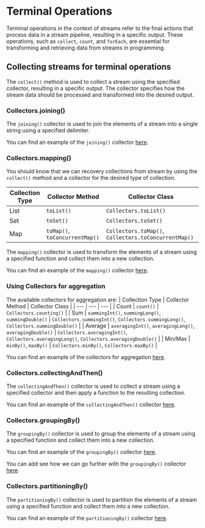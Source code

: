 # Terminal Operations

Terminal operations in the context of streams refer to the final actions that process data in a stream pipeline, resulting in a specific output. These operations, such as `collect`, `count`, and `forEach`, are essential for transforming and retrieving data from streams in programming.

## Collecting streams for terminal operations

The `collect()` method is used to collect a stream using the specified collector, resulting in a specific output. The collector specifies how the stream data should be processed and transformed into the desired output.

### Collectors.joining()

The `joining()` collector is used to join the elements of a stream into a single string using a specified delimiter.

You can find an example of the `joining()` collector [here](./src/collectors/StreamJoiningExample.java).

### Collectors.mapping()

You should know that we can recovery collections from stream by using the `collect()` method and a collector for the desired type of collection.

| Collection Type | Collector Method | Collector Class |
| --- | --- | --- |
| List | `toList()` | `Collectors.toList()` |
| Set | `toSet()` | `Collectors.toSet()` |
| Map | `toMap()`, `toConcurrentMap()` | `Collectors.toMap()`, `Collectors.toConcurrentMap()` |

The `mapping()` collector is used to transform the elements of a stream using a specified function and collect them into a new collection.

You can find an example of the `mapping()` collector [here](./src/collectors/StreamMappingExample.java).

### Using Collectors for aggregation

The available collectors for aggregation are:
| Collection Type | Collector Method | Collector Class |
| --- | --- | --- |
| Count | `count()` | `Collectors.counting()` |
| Sum | `summingInt()`, `summingLong()`, `summingDouble()` | `Collectors.summingInt()`, `Collectors.summingLong()`, `Collectors.summingDouble()` |
| Average | `averagingInt()`, `averagingLong()`, `averagingDouble()` | `Collectors.averagingInt()`, `Collectors.averagingLong()`, `Collectors.averagingDouble()` |
| Min/Max | `minBy()`, `maxBy()` | `Collectors.minBy()`, `Collectors.maxBy()` |

You can find an example of the collectors for aggregation [here](./src/collectors/StreamAggregationExample.java).

### Collectors.collectingAndThen()

The `collectingAndThen()` collector is used to collect a stream using a specified collector and then apply a function to the resulting collection.

You can find an example of the `collectingAndThen()` collector [here](./src/collectors/StreamCollectingAndThenExample.java).

### Collectors.groupingBy()

The `groupingBy()` collector is used to group the elements of a stream using a specified function and collect them into a new collection.

You can find an example of the `groupingBy()` collector [here](./src/collectors/StreamSimpleGroupingByExample.java).

You can add see how we can go further with the `groupingBy()` collector [here](./src/collectors/StreamComplexGroupingByExample.java).

### Collectors.partitioningBy()

The `partitioningBy()` collector is used to partition the elements of a stream using a specified function and collect them into a new collection.

You can find an example of the `partitioningBy()` collector [here](./src/collectors/StreamPartitioningByExample.java).
